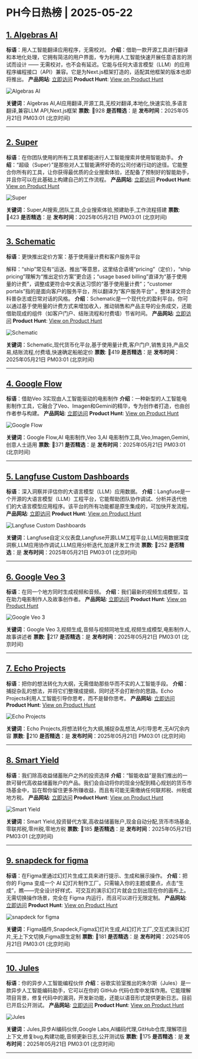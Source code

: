 # PH今日热榜 | 2025-05-22

## [1. Algebras AI](https://www.producthunt.com/posts/algebras-ai?utm_campaign=producthunt-api&utm_medium=api-v2&utm_source=Application%3A+dev+%28ID%3A+189358%29)
**标语**：用人工智能翻译应用程序，无需校对。
**介绍**：借助一款开源工具进行翻译和本地化处理，它拥有简洁的用户界面，专为利用人工智能快速开展任意语言的测试而设计 —— 无需校对，也不会有延迟。它能与任何大语言模型（LLM）的应用程序编程接口（API）兼容。它是为Next.js框架打造的，适配其他框架的版本也即将推出。
**产品网站**: [立即访问](https://www.producthunt.com/r/BSWG5TI2UIS4GG?utm_campaign=producthunt-api&utm_medium=api-v2&utm_source=Application%3A+dev+%28ID%3A+189358%29)
**Product Hunt**: [View on Product Hunt](https://www.producthunt.com/posts/algebras-ai?utm_campaign=producthunt-api&utm_medium=api-v2&utm_source=Application%3A+dev+%28ID%3A+189358%29)

![Algebras AI](https://ph-files.imgix.net/bfe8ed1e-e288-43e3-9ebc-013a9e8c33e9.png?auto=format)

**关键词**：Algebras AI,AI应用翻译,开源工具,无校对翻译,本地化,快速实验,多语言翻译,兼容LLM API,Next.js框架
**票数**: 🔺928
**是否精选**：是
**发布时间**：2025年05月21日 PM03:01 (北京时间)

---

## [2. Super](https://www.producthunt.com/posts/super-7dae3a55-088b-4ef3-bfae-921c73bbe94e?utm_campaign=producthunt-api&utm_medium=api-v2&utm_source=Application%3A+dev+%28ID%3A+189358%29)
**标语**：在你团队使用的所有工具里都能进行人工智能搜索并使用智能助手。
**介绍**：“超级（Super）”是那些对人工智能满怀好奇的公司付诸行动的途径。它能整合你所有的工具，让你获得最优质的企业搜索体验，还配备了预制好的智能助手，并且你可以在此基础上构建自己的工作流程。
**产品网站**: [立即访问](https://www.producthunt.com/r/XY7CM3JVFQNIDD?utm_campaign=producthunt-api&utm_medium=api-v2&utm_source=Application%3A+dev+%28ID%3A+189358%29)
**Product Hunt**: [View on Product Hunt](https://www.producthunt.com/posts/super-7dae3a55-088b-4ef3-bfae-921c73bbe94e?utm_campaign=producthunt-api&utm_medium=api-v2&utm_source=Application%3A+dev+%28ID%3A+189358%29)

![Super](https://ph-files.imgix.net/59d2e425-320f-4ded-a1ff-ab4a34228ab8.jpeg?auto=format)

**关键词**：Super,AI搜索,团队工具,企业搜索体验,预建助手,工作流程搭建
**票数**: 🔺423
**是否精选**：是
**发布时间**：2025年05月21日 PM03:01 (北京时间)

---

## [3. Schematic](https://www.producthunt.com/posts/schematic?utm_campaign=producthunt-api&utm_medium=api-v2&utm_source=Application%3A+dev+%28ID%3A+189358%29)
**标语**：更快推出定价方案：基于使用量计费和客户服务平台

解释：“ship”常见有“运送、推出”等意思，这里结合语境“pricing”（定价），“ship pricing”理解为“推出定价方案”更合适；“usage based billing”直译为“基于使用量的计费”，调整成更符合中文表达习惯的“基于使用量计费”；“customer portals”指的是面向客户的服务平台，所以翻译为“客户服务平台” 。整体译文符合科普杂志或日常对话的风格。
**介绍**：Schematic是一个现代化的盈利平台。你可以通过基于使用量的计费方式来增加收入，推动销售和产品主导的业务成交，还能借助现成的组件（如客户门户、结账流程和付费墙）节省时间。
**产品网站**: [立即访问](https://www.producthunt.com/r/XHLLTE6MWGWNDC?utm_campaign=producthunt-api&utm_medium=api-v2&utm_source=Application%3A+dev+%28ID%3A+189358%29)
**Product Hunt**: [View on Product Hunt](https://www.producthunt.com/posts/schematic?utm_campaign=producthunt-api&utm_medium=api-v2&utm_source=Application%3A+dev+%28ID%3A+189358%29)

![Schematic](https://ph-files.imgix.net/8e1af03d-fca5-4081-aa6e-a21142c5f1cd.png?auto=format)

**关键词**：Schematic,现代货币化平台,基于使用量计费,客户门户,销售支持,产品交易,结账流程,付费墙,快速确定船舶定价
**票数**: 🔺419
**是否精选**：是
**发布时间**：2025年05月21日 PM03:01 (北京时间)

---

## [4. Google Flow](https://www.producthunt.com/posts/google-flow?utm_campaign=producthunt-api&utm_medium=api-v2&utm_source=Application%3A+dev+%28ID%3A+189358%29)
**标语**：借助Veo 3实现由人工智能驱动的电影制作
**介绍**：一种新型的人工智能电影制作工具，它融合了Veo、Imagen和Gemini的精华，专为创作者打造，也由创作者参与构建。
**产品网站**: [立即访问](https://www.producthunt.com/r/ISMFI3YZVUFCVP?utm_campaign=producthunt-api&utm_medium=api-v2&utm_source=Application%3A+dev+%28ID%3A+189358%29)
**Product Hunt**: [View on Product Hunt](https://www.producthunt.com/posts/google-flow?utm_campaign=producthunt-api&utm_medium=api-v2&utm_source=Application%3A+dev+%28ID%3A+189358%29)

![Google Flow](https://ph-files.imgix.net/c548e07b-fa9e-45b8-a5d3-85a1473143cc.png?auto=format)

**关键词**：Google Flow,AI 电影制作,Veo 3,AI 电影制作工具,Veo,Imagen,Gemini,创意人士适用
**票数**: 🔺371
**是否精选**：是
**发布时间**：2025年05月21日 PM03:01 (北京时间)

---

## [5. Langfuse Custom Dashboards](https://www.producthunt.com/posts/langfuse-custom-dashboards?utm_campaign=producthunt-api&utm_medium=api-v2&utm_source=Application%3A+dev+%28ID%3A+189358%29)
**标语**：深入洞察并评估你的大语言模型（LLM）应用数据。
**介绍**：Langfuse是一个开源的大语言模型（LLM）工程平台，它能帮助团队协作调试、分析并迭代他们的大语言模型应用程序。该平台的所有功能都是原生集成的，可加快开发流程。
**产品网站**: [立即访问](https://www.producthunt.com/r/3YMV76JPAFXBDM?utm_campaign=producthunt-api&utm_medium=api-v2&utm_source=Application%3A+dev+%28ID%3A+189358%29)
**Product Hunt**: [View on Product Hunt](https://www.producthunt.com/posts/langfuse-custom-dashboards?utm_campaign=producthunt-api&utm_medium=api-v2&utm_source=Application%3A+dev+%28ID%3A+189358%29)

![Langfuse Custom Dashboards](https://ph-files.imgix.net/37d8f463-6b10-4772-be0e-f21827a2ad2c.png?auto=format)

**关键词**：Langfuse自定义仪表盘,Langfuse开源LLM工程平台,LLM应用数据深度洞察,LLM应用协作调试,LLM应用分析迭代,加速开发工作流
**票数**: 🔺252
**是否精选**：是
**发布时间**：2025年05月21日 PM03:01 (北京时间)

---

## [6. Google Veo 3](https://www.producthunt.com/posts/google-veo-3?utm_campaign=producthunt-api&utm_medium=api-v2&utm_source=Application%3A+dev+%28ID%3A+189358%29)
**标语**：在同一个地方同时生成视频和音频。
**介绍**：我们最新的视频生成模型，旨在助力电影制作人及故事创作者。
**产品网站**: [立即访问](https://www.producthunt.com/r/YYJHUPRU6LK4SP?utm_campaign=producthunt-api&utm_medium=api-v2&utm_source=Application%3A+dev+%28ID%3A+189358%29)
**Product Hunt**: [View on Product Hunt](https://www.producthunt.com/posts/google-veo-3?utm_campaign=producthunt-api&utm_medium=api-v2&utm_source=Application%3A+dev+%28ID%3A+189358%29)

![Google Veo 3](https://ph-files.imgix.net/4a525e99-c920-4511-8883-9ddfac63a843.png?auto=format)

**关键词**：Google Veo 3,视频生成,音频与视频同地生成,视频生成模型,电影制作人,故事讲述者
**票数**: 🔺217
**是否精选**：是
**发布时间**：2025年05月21日 PM03:01 (北京时间)

---

## [7. Echo Projects](https://www.producthunt.com/posts/echo-projects?utm_campaign=producthunt-api&utm_medium=api-v2&utm_source=Application%3A+dev+%28ID%3A+189358%29)
**标语**：把你的想法转化为大纲，无需借助那些华而不实的人工智能手段。
**介绍**：捕捉杂乱的想法，并将它们整理成提纲，同时还不会打断你的思路。Echo Projects利用人工智能引导你思考，而不是替你思考。
**产品网站**: [立即访问](https://www.producthunt.com/r/2MG3GA3X54B5J3?utm_campaign=producthunt-api&utm_medium=api-v2&utm_source=Application%3A+dev+%28ID%3A+189358%29)
**Product Hunt**: [View on Product Hunt](https://www.producthunt.com/posts/echo-projects?utm_campaign=producthunt-api&utm_medium=api-v2&utm_source=Application%3A+dev+%28ID%3A+189358%29)

![Echo Projects](https://ph-files.imgix.net/5cfd92ae-ecf3-4427-ad48-81cd37566f45.png?auto=format)

**关键词**：Echo Projects,将想法转化为大纲,捕捉杂乱想法,AI引导思考,无AI冗余内容
**票数**: 🔺210
**是否精选**：是
**发布时间**：2025年05月21日 PM03:01 (北京时间)

---

## [8. Smart Yield](https://www.producthunt.com/posts/smart-yield?utm_campaign=producthunt-api&utm_medium=api-v2&utm_source=Application%3A+dev+%28ID%3A+189358%29)
**标语**：我们除高收益储蓄账户之外的投资选择
**介绍**：“智能收益”是我们推出的一款可替代高收益储蓄账户的产品。我们会自动将你的现金分配到精心规划的货币市场基金中，旨在帮你留住更多所赚收益，而且有可能无需缴纳任何联邦税、州税或地方税。
**产品网站**: [立即访问](https://www.producthunt.com/r/6IGG5BQ4UU7AWJ?utm_campaign=producthunt-api&utm_medium=api-v2&utm_source=Application%3A+dev+%28ID%3A+189358%29)
**Product Hunt**: [View on Product Hunt](https://www.producthunt.com/posts/smart-yield?utm_campaign=producthunt-api&utm_medium=api-v2&utm_source=Application%3A+dev+%28ID%3A+189358%29)

![Smart Yield](https://ph-files.imgix.net/47666738-3420-4da6-b4cf-7ada4a1751f0.png?auto=format)

**关键词**：Smart Yield,投资替代方案,高收益储蓄账户,现金自动分配,货币市场基金,零联邦税,零州税,零地方税
**票数**: 🔺185
**是否精选**：是
**发布时间**：2025年05月21日 PM03:01 (北京时间)

---

## [9. snapdeck for figma](https://www.producthunt.com/posts/snapdeck-for-figma?utm_campaign=producthunt-api&utm_medium=api-v2&utm_source=Application%3A+dev+%28ID%3A+189358%29)
**标语**：在Figma里通过幻灯片生成工具来进行提示、生成和展示操作。
**介绍**：把你的 Figma 变成一个 AI 幻灯片制作工厂。只需输入你的主题或要点，点击“生成”，瞧——完全设计好样式、可交互的演示幻灯片就会立刻出现在你的画布上。无需切换操作场景，完全在 Figma 内运行，而且可以进行无限定制。
**产品网站**: [立即访问](https://www.producthunt.com/r/IKYOSEFAWRGQ6B?utm_campaign=producthunt-api&utm_medium=api-v2&utm_source=Application%3A+dev+%28ID%3A+189358%29)
**Product Hunt**: [View on Product Hunt](https://www.producthunt.com/posts/snapdeck-for-figma?utm_campaign=producthunt-api&utm_medium=api-v2&utm_source=Application%3A+dev+%28ID%3A+189358%29)

![snapdeck for figma](https://ph-files.imgix.net/0c515367-3a6c-4ac1-b0cf-fbd8d9a9a386.png?auto=format)

**关键词**：Figma插件,Snapdeck,Figma幻灯片生成,AI幻灯片工厂,交互式演示幻灯片,无上下文切换,Figma原生定制
**票数**: 🔺181
**是否精选**：是
**发布时间**：2025年05月21日 PM03:01 (北京时间)

---

## [10. Jules](https://www.producthunt.com/posts/jules-2?utm_campaign=producthunt-api&utm_medium=api-v2&utm_source=Application%3A+dev+%28ID%3A+189358%29)
**标语**：你的异步人工智能编程伙伴
**介绍**：谷歌实验室推出的朱尔斯（Jules）是一款异步人工智能编码助手，它可以在你的 GitHub 代码仓库中发挥作用。它能理解项目背景，修复代码中的漏洞，开发新功能，还能以语音形式提供更新日志。目前已开启公开测试。
**产品网站**: [立即访问](https://www.producthunt.com/r/MQBLYYLV2ONPCI?utm_campaign=producthunt-api&utm_medium=api-v2&utm_source=Application%3A+dev+%28ID%3A+189358%29)
**Product Hunt**: [View on Product Hunt](https://www.producthunt.com/posts/jules-2?utm_campaign=producthunt-api&utm_medium=api-v2&utm_source=Application%3A+dev+%28ID%3A+189358%29)

![Jules](https://ph-files.imgix.net/13d2ae07-a6b2-4e53-83e6-690d31ae3ddc.png?auto=format)

**关键词**：Jules,异步AI编码伙伴,Google Labs,AI编码代理,GitHub仓库,理解项目上下文,修复bug,构建功能,音频更新日志,公开测试版
**票数**: 🔺175
**是否精选**：是
**发布时间**：2025年05月21日 PM03:01 (北京时间)

---

